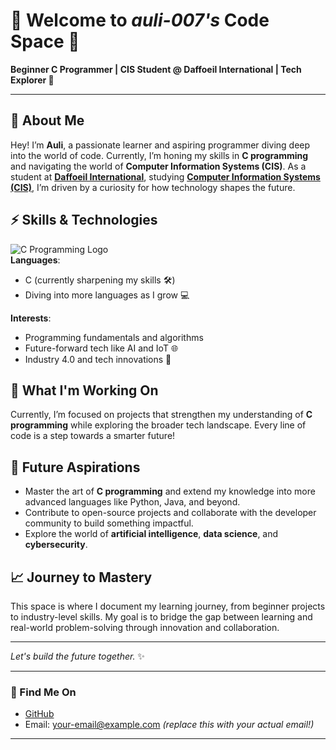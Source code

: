 
# 👾 Welcome to *auli-007's* Code Space 👾

**Beginner C Programmer | CIS Student @ Daffoeil International | Tech Explorer 🚀**

---

## 🔭 About Me

Hey! I’m **Auli**, a passionate learner and aspiring programmer diving deep into the world of code. Currently, I’m honing my skills in **C programming** and navigating the world of **Computer Information Systems (CIS)**. As a student at **<ins>Daffoeil International</ins>**, studying **<ins>Computer Information Systems (CIS)</ins>**, I’m driven by a curiosity for how technology shapes the future.

## ⚡ Skills & Technologies

![C Programming Logo](https://upload.wikimedia.org/wikipedia/commons/1/18/C_Programming_Language.svg)  
**Languages**:  
  - C (currently sharpening my skills 🛠️)
  - Diving into more languages as I grow 💻
  
**Interests**:  
  - Programming fundamentals and algorithms  
  - Future-forward tech like AI and IoT 🌐  
  - Industry 4.0 and tech innovations 🚀  

## 🌱 What I'm Working On

Currently, I’m focused on projects that strengthen my understanding of **C programming** while exploring the broader tech landscape. Every line of code is a step towards a smarter future!

## 🚀 Future Aspirations

- Master the art of **C programming** and extend my knowledge into more advanced languages like Python, Java, and beyond.
- Contribute to open-source projects and collaborate with the developer community to build something impactful.
- Explore the world of **artificial intelligence**, **data science**, and **cybersecurity**.
  
## 📈 Journey to Mastery

This space is where I document my learning journey, from beginner projects to industry-level skills. My goal is to bridge the gap between learning and real-world problem-solving through innovation and collaboration.

---

*Let's build the future together.* ✨

---

### 🔗 Find Me On

- [GitHub](https://github.com/auli-007)
- Email: your-email@example.com *(replace this with your actual email!)*

---
